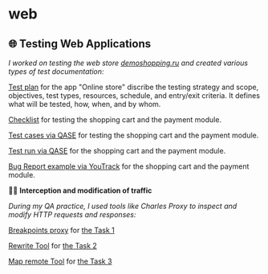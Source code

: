 # web
## 🌐 **Testing Web Applications** ##

_I worked on testing the web store [demoshopping.ru](https://demoshopping.ru/) and created various types of test documentation:_

[Test plan](https://drive.google.com/file/d/15xhy3YdN_thE8xiMYBD0UvBv8j7X0BMN/view?usp=sharing) for the app "Online store" discribe the testing strategy and scope, objectives, test types, resources, schedule, and entry/exit criteria. It defines what will be tested, how, when, and by whom.

[Checklist](https://docs.google.com/spreadsheets/d/1JSr7-QDefEhA3EuwYRQ9RDDXSCT-j5sF8ssgT62qvXI/edit?gid=0#gid=0&range=A73:A93) for testing the shopping cart and the payment module.
 
[Test cases via QASE](https://github.com/natlaxmat/web/blob/main/Cart_and_Order_management.pdf) for testing the shopping cart and the payment module.

[Test run via QASE](https://github.com/natlaxmat/web/blob/main/G10-Express%2Brun%2B2025_05_13.pdf) for the shopping cart and the payment module.

[Bug Report example via YouTrack](https://github.com/natlaxmat/web/blob/main/Web_app_testing_docs.xlsx) for the shopping cart and the payment module.


🕵️‍♀️ **Interception and modification of traffic** 

_During my QA practice, I used tools like Charles Proxy to inspect and modify HTTP requests and responses:_

[Breakpoints proxy](https://github.com/natlaxmat/web/blob/main/1.Breakpoints_web.mp4) for [the Task 1](https://github.com/natlaxmat/web/blob/main/Task_1.txt)

[Rewrite Tool](https://github.com/natlaxmat/web/blob/main/2.Rewrite_web.mp4) for [the Task 2](https://github.com/natlaxmat/web/blob/main/Task_2.txt)

[Map remote Tool](https://github.com/natlaxmat/web/blob/main/3.Map%20remote_web.mp4) for [the Task 3](https://github.com/natlaxmat/web/blob/main/Task_3.txt)
